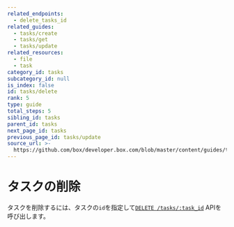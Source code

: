 ```yaml
---
related_endpoints:
  - delete_tasks_id
related_guides:
  - tasks/create
  - tasks/get
  - tasks/update
related_resources:
  - file
  - task
category_id: tasks
subcategory_id: null
is_index: false
id: tasks/delete
rank: 5
type: guide
total_steps: 5
sibling_id: tasks
parent_id: tasks
next_page_id: tasks
previous_page_id: tasks/update
source_url: >-
  https://github.com/box/developer.box.com/blob/master/content/guides/tasks/5-delete.md
---
```

# タスクの削除

タスクを削除するには、タスクの`id`を指定して[`DELETE /tasks/:task_id`](e://delete_tasks_id) APIを呼び出します。

<Samples id="delete_tasks_id">

</Samples>
